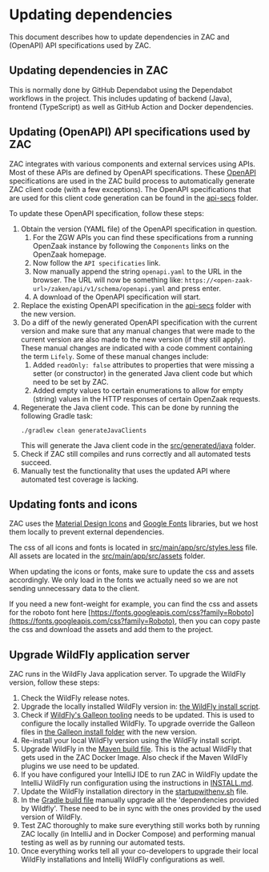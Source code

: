 # Updating dependencies

This document describes how to update dependencies in ZAC and (OpenAPI) API specifications used by ZAC.

## Updating dependencies in ZAC

This is normally done by GitHub Dependabot using the Dependabot workflows in the project.
This includes updating of backend (Java), frontend (TypeScript) as well as GitHub Action and Docker dependencies.

## Updating (OpenAPI) API specifications used by ZAC

ZAC integrates with various components and external services using APIs.
Most of these APIs are defined by OpenAPI specifications.
These [OpenAPI](https://www.openapis.org/) specifications are used in the ZAC build process to automatically generate ZAC client code
(with a few exceptions).
The OpenAPI specifications that are used for this client code generation can be found
in the [api-secs](../../src/main/resources/api-specs) folder.

To update these OpenAPI specification, follow these steps:

1. Obtain the version (YAML file) of the OpenAPI specification in question.
   1. For the ZGW APIs you can find these specifications from a running OpenZaak instance
by following the `Components` links on the OpenZaak homepage.
   2. Now follow the `API specificaties` link.
   3. Now manually append the string `openapi.yaml` to the URL in the browser. The URL will now be
something like: `https://<open-zaak-url>/zaken/api/v1/schema/openapi.yaml` and press enter.
   4. A download of the OpenAPI specification will start.
2. Replace the existing OpenAPI specification in the [api-secs](../../src/main/resources/api-specs) folder with the new version.
3. Do a diff of the newly generated OpenAPI specification with the current version and make sure that
any manual changes that were made to the current version are also made to the new version (if they still apply).
These manual changes are indicated with a code comment containing the term `Lifely`.
Some of these manual changes include:
   1. Added `readOnly: false` attributes to properties that were missing a setter (or constructor) in the generated
Java client code but which need to be set by ZAC.
   2. Added empty values to certain enumerations to allow for empty (string) values in the HTTP responses
of certain OpenZaak requests.
4. Regenerate the Java client code. This can be done by running the following Gradle task:
   ```shell
   ./gradlew clean generateJavaClients
   ```
   This will generate the Java client code in the [src/generated/java](../../src/generated/java) folder.
5. Check if ZAC still compiles and runs correctly and all automated tests succeed.
6. Manually test the functionality that uses the updated API where automated test coverage is lacking.

## Updating fonts and icons

ZAC uses the [Material Design Icons](https://materialdesignicons.com/) and [Google Fonts](https://fonts.google.com/) libraries, but we host them locally to prevent external dependencies.

The css of all icons and fonts is located in [src/main/app/src/styles.less](../../src/main/app/src/styles.less) file.
All assets are located in the [src/main/app/src/assets](../../src/main/app/src/assets) folder.

When updating the icons or fonts, make sure to update the css and assets accordingly. We only load in the fonts we actually need so we are not sending unnecessary data to the client.

If you need a new font-weight for example, you can find the css and assets for the roboto font here [https://fonts.googleapis.com/css?family=Roboto](https://fonts.googleapis.com/css?family=Roboto), then you can copy paste the css and download the assets and add them to the project.

## Upgrade WildFly application server

ZAC runs in the WildFly Java application server. To upgrade the WildFly version, follow these steps:

1. Check the WildFly release notes.
2. Upgrade the locally installed WildFly version in: [the WildFly install script](../../scripts/wildfly/install-wildfly.sh).
3. Check if [WildFly's Galleon tooling](https://github.com/wildfly/galleon) needs to be updated. This is used to configure the locally
installed WildFly. To upgrade override the Galleon files in [the Galleon install folder](../../scripts/wildfly/galleon) with the new version.
4. Re-install your local WildFly version using the WildFly install script.
5. Upgrade WildFly in the [Maven build file](../../pom.xml). This is the actual WildFly that gets
used in the ZAC Docker Image. Also check if the Maven WildFly plugins we use need to be updated.
6. If you have configured your IntelliJ IDE to run ZAC in WildFly update the IntelliJ WildFly run configuration
using the instructions in [INSTALL.md](INSTALL.md).
7. Update the WildFly installation directory in the [startupwithenv.sh](../../startupwithenv.sh) file.
8. In the [Gradle build file](../../build.gradle.kts) manually upgrade all the 'dependencies provided by Wildfly'.
These need to be in sync with the ones provided by the used version of WildFly.
9. Test ZAC thoroughly to make sure everything still works both by running ZAC locally (in IntelliJ and in Docker Compose)
and performing manual testing as well as by running our automated tests.
10. Once everything works tell all your co-developers to upgrade their local WildFly installations and
Intellij WildFly configurations as well.
